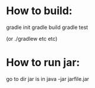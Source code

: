 # How to build:

gradle init
gradle build
gradle test

(or ./gradlew etc etc)

# How to run jar:

go to dir jar is in
java -jar jarfile.jar
